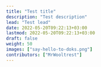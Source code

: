 ```yaml
---
title: "Test title"
description: "Test description"
lead: "Test lead"
date: 2022-05-20T09:22:13+03:00
lastmod: 2022-05-20T09:22:13+03:00
draft: false
weight: 50
images: ["say-hello-to-doks.png"]
contributors: ["MrWooltrest"]
---
```

